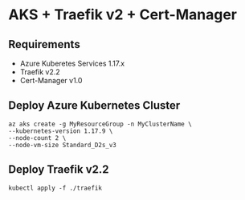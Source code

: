# AKS + Traefik v2 + Cert-Manager

## Requirements 

- Azure Kuberetes Services 1.17.x
- Traefik v2.2
- Cert-Manager v1.0

## Deploy Azure Kubernetes Cluster

```
az aks create -g MyResourceGroup -n MyClusterName \
--kubernetes-version 1.17.9 \
--node-count 2 \
--node-vm-size Standard_D2s_v3
```

## Deploy Traefik v2.2

```
kubectl apply -f ./traefik
```
